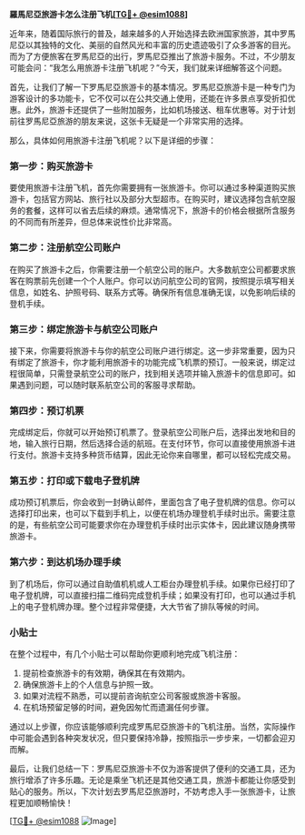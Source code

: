 **羅馬尼亞旅游卡怎么注册飞机[[TG💪+ @esim1088](https://t.me/s/esim1088)]**

近年来，随着国际旅行的普及，越来越多的人开始选择去欧洲国家旅游，其中罗馬尼亞以其独特的文化、美丽的自然风光和丰富的历史遗迹吸引了众多游客的目光。而为了方便旅客在罗馬尼亞的出行，罗馬尼亞推出了旅游卡服务。不过，不少朋友可能会问：“我怎么用旅游卡注册飞机呢？”今天，我们就来详细解答这个问题。

首先，让我们了解一下罗馬尼亞旅游卡的基本情况。罗馬尼亞旅游卡是一种专门为游客设计的多功能卡，它不仅可以在公共交通上使用，还能在许多景点享受折扣优惠。此外，旅游卡还提供了一些附加服务，比如机场接送、租车优惠等。对于计划前往罗馬尼亞旅游的朋友来说，这张卡无疑是一个非常实用的选择。

那么，具体如何用旅游卡注册飞机呢？以下是详细的步骤：

### 第一步：购买旅游卡

要使用旅游卡注册飞机，首先你需要拥有一张旅游卡。你可以通过多种渠道购买旅游卡，包括官方网站、旅行社以及部分大型超市。在购买时，建议选择包含航空服务的套餐，这样可以省去后续的麻烦。通常情况下，旅游卡的价格会根据所含服务的不同而有所差异，但总体来说性价比非常高。

### 第二步：注册航空公司账户

在购买了旅游卡之后，你需要注册一个航空公司的账户。大多数航空公司都要求旅客在购票前先创建一个个人账户。你可以访问航空公司的官网，按照提示填写相关信息，如姓名、护照号码、联系方式等。确保所有信息准确无误，以免影响后续的登机手续。

### 第三步：绑定旅游卡与航空公司账户

接下来，你需要将旅游卡与你的航空公司账户进行绑定。这一步非常重要，因为只有绑定了旅游卡，你才能利用旅游卡的功能完成飞机票的预订。一般来说，绑定过程很简单，只需登录航空公司的账户，找到相关选项并输入旅游卡的信息即可。如果遇到问题，可以随时联系航空公司的客服寻求帮助。

### 第四步：预订机票

完成绑定后，你就可以开始预订机票了。登录航空公司账户后，选择出发地和目的地，输入旅行日期，然后选择合适的航班。在支付环节，你可以直接使用旅游卡进行支付。旅游卡支持多种货币结算，因此无论你来自哪里，都可以轻松完成交易。

### 第五步：打印或下载电子登机牌

成功预订机票后，你会收到一封确认邮件，里面包含了电子登机牌的信息。你可以选择打印出来，也可以下载到手机上，以便在机场办理登机手续时出示。需要注意的是，有些航空公司可能要求你在办理登机手续时出示实体卡，因此建议随身携带旅游卡。

### 第六步：到达机场办理手续

到了机场后，你可以通过自助值机机或人工柜台办理登机手续。如果你已经打印了电子登机牌，可以直接扫描二维码完成登机手续；如果没有打印，也可以通过手机上的电子登机牌办理。整个过程非常便捷，大大节省了排队等候的时间。

### 小贴士

在整个过程中，有几个小贴士可以帮助你更顺利地完成飞机注册：

1. 提前检查旅游卡的有效期，确保其在有效期内。
2. 确保旅游卡上的个人信息与护照一致。
3. 如果对流程不熟悉，可以提前咨询航空公司客服或旅游卡客服。
4. 在机场预留足够的时间，避免因匆忙而遗漏任何步骤。

通过以上步骤，你应该能够顺利完成罗馬尼亞旅游卡的飞机注册。当然，实际操作中可能会遇到各种突发状况，但只要保持冷静，按照指示一步步来，一切都会迎刃而解。

最后，让我们总结一下：罗馬尼亞旅游卡不仅为游客提供了便利的交通工具，还为旅行增添了许多乐趣。无论是乘坐飞机还是其他交通工具，旅游卡都能让你感受到贴心的服务。所以，下次计划去罗馬尼亞旅游时，不妨考虑入手一张旅游卡，让旅程更加顺畅愉快！

[[TG💪+ @esim1088](https://t.me/s/esim1088) ![Image](https://i.postimg.cc/4NQfJmqS/Snipaste-2025-05-13-00-14-12.png)]